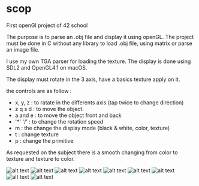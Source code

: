 # scop
First openGl project of 42 school


The purpose is to parse an .obj file and display it using openGL.
The project must be done in C without any library to load .obj file, using matrix or parse an image file.


I use my own TGA parser for loading the texture.
The display is done using SDL2 and OpenGL4.1 on macOS.


The display must rotate in the 3 axis, have a basics texture apply on it.

the controls are as follow :
- x, y, z : to ratate in the differents axis (tap twice to change direction)
- z q s d : to move the object.
- a and e : to move the object front and back
- '*' '/'     : to change the rotation speed
- m       : the change the display mode (black & white, color, texture)
- t       : change texture
- p       : change the primitive

As requested on the subject there is a smooth changing from color to texture and texture to color.

![alt text](https://github.com/fchevrey/scop/blob/master/screenshots/Screen%20Shot%202019-05-04%20at%204.09.07%20PM.png)
![alt text](https://github.com/fchevrey/scop/blob/master/screenshots/Screen%20Shot%202019-06-07%20at%209.27.47%20AM.png)
![alt text](https://github.com/fchevrey/scop/blob/master/screenshots/Screen%20Shot%202019-06-07%20at%209.28.26%20AM.png)
![alt text](https://github.com/fchevrey/scop/blob/master/screenshots/Screen%20Shot%202019-06-07%20at%209.28.40%20AM.png)
![alt text](https://github.com/fchevrey/scop/blob/master/screenshots/Screen%20Shot%202019-06-07%20at%209.29.11%20AM.png)
![alt text](https://github.com/fchevrey/scop/blob/master/screenshots/Screen%20Shot%202019-06-07%20at%209.30.19%20AM.png)
![alt text](https://github.com/fchevrey/scop/blob/master/screenshots/Screen%20Shot%202019-06-07%20at%209.31.18%20AM.png)
![alt text](https://github.com/fchevrey/scop/blob/master/screenshots/Screen%20Shot%202019-06-07%20at%209.32.07%20AM.png)
![alt text](https://github.com/fchevrey/scop/blob/master/screenshots/Screen%20Shot%202019-06-07%20at%209.32.15%20AM.png)

